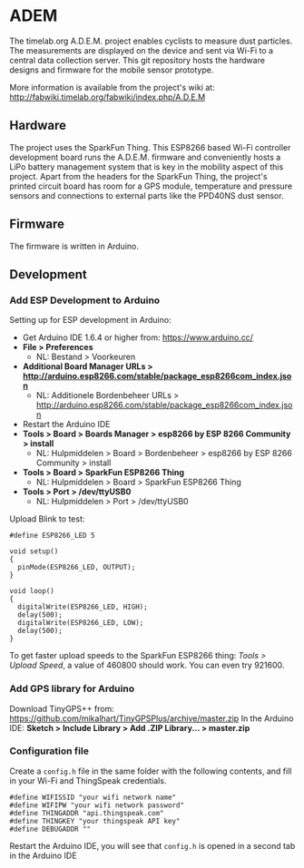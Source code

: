 # ADEM
The timelab.org A.D.E.M. project enables cyclists to measure dust particles. The measurements are displayed on the device and sent via Wi-Fi to a central data collection server. This git repository hosts the hardware designs and firmware for the mobile sensor prototype.

More information is available from the project's wiki at: http://fabwiki.timelab.org/fabwiki/index.php/A.D.E.M

## Hardware

The project uses the SparkFun Thing. This ESP8266 based Wi-Fi controller development board runs the A.D.E.M. firmware and conveniently hosts a LiPo battery management system that is key in the mobility aspect of this project. Apart from the headers for the SparkFun Thing, the project's printed circuit board has room for a GPS module, temperature and pressure sensors and connections to external parts like the PPD40NS dust sensor.

## Firmware

The firmware is written in Arduino.

## Development

### Add ESP Development to Arduino
Setting up for ESP development in Arduino:

* Get Arduino IDE 1.6.4 or higher from: https://www.arduino.cc/
* **File > Preferences**
  - NL: Bestand > Voorkeuren
* **Additional Board Manager URLs > http://arduino.esp8266.com/stable/package_esp8266com_index.json**
  - NL: Additionele Bordenbeheer URLs > http://arduino.esp8266.com/stable/package_esp8266com_index.json
* Restart the Arduino IDE
* **Tools > Board > Boards Manager > esp8266 by ESP 8266 Community > install**
  - NL: Hulpmiddelen > Board > Bordenbeheer > esp8266 by ESP 8266 Community > install
* **Tools > Board > SparkFun ESP8266 Thing**
  - NL: Hulpmiddelen > Board > SparkFun ESP8266 Thing
* **Tools > Port > /dev/ttyUSB0**
  - NL: Hulpmiddelen > Port > /dev/ttyUSB0

Upload Blink to test:

```arduino
#define ESP8266_LED 5

void setup() 
{
  pinMode(ESP8266_LED, OUTPUT);
}

void loop() 
{
  digitalWrite(ESP8266_LED, HIGH);
  delay(500);
  digitalWrite(ESP8266_LED, LOW);
  delay(500);
}
```

To get faster upload speeds to the SparkFun ESP8266 thing: *Tools > Upload Speed*, a value of 460800 should work. You can even try 921600.

### Add GPS library for Arduino

Download TinyGPS++ from: https://github.com/mikalhart/TinyGPSPlus/archive/master.zip
In the Arduino IDE: **Sketch > Include Library > Add .ZIP Library... > master.zip**

### Configuration file

Create a `config.h` file in the same folder with the following contents, and fill in your Wi-Fi and ThingSpeak credentials.
```arduino
#define WIFISSID "your wifi network name"
#define WIFIPW "your wifi network password"
#define THINGADDR "api.thingspeak.com"
#define THINGKEY "your thingspeak API key"
#define DEBUGADDR ""
```

Restart the Arduino IDE, you will see that `config.h` is opened in a second tab in the Arduino IDE
